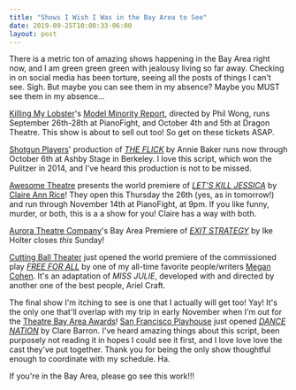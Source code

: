 ```yaml
---
title: "Shows I Wish I Was in the Bay Area to See"
date: 2019-09-25T10:00:33-06:00
layout: post
---
```


There is a metric ton of amazing shows happening in the Bay Area right now, and I am green green green with jealousy living so far away. Checking in on social media has been torture, seeing all the posts of things I can't see. Sigh. But maybe you can see them in my absence? Maybe you MUST see them in my absence...

[Killing My Lobster](https://www.killingmylobster.com/)'s [Model Minority Report](https://www.killingmylobster.com/model-minority-report), directed by Phil Wong, runs September 26th-28th at PianoFight, and October 4th and 5th at Dragon Theatre. This show is about to sell out too! So get on these tickets ASAP.

[Shotgun Players](https://shotgunplayers.org/Online/default.asp)' production of [*THE FLICK*](https://shotgunplayers.org/Online/default.asp?BOparam::WScontent::loadArticle::permalink=the-flick&BOparam::WScontent::loadArticle::context_id=) by Annie Baker runs now through October 6th at Ashby Stage in Berkeley. I love this script, which won the Pulitzer in 2014, and I've heard this production is not to be missed.

[Awesome Theatre](https://awesometheatre.org/) presents the world premiere of [*LET'S KILL JESSICA*](https://awesometheatre.org/2019/07/17/lets-kill-jessica/) by [Claire Ann Rice](https://newplayexchange.org/users/23943/claire-rice)! They open this Thursday the 26th (yes, as in tomorrow!) and run through November 14th at PianoFight, at 9pm. If you like funny, murder, or both, this is a a show for you! Claire has a way with both.

[Aurora Theatre Company](https://www.auroratheatre.org/)'s Bay Area Premiere of [*EXIT STRATEGY*](https://www.auroratheatre.org/exitstrategy) by Ike Holter closes *this* Sunday!

[Cutting Ball Theater](https://cuttingball.com/) just opened the world premiere of the commissioned play [*FREE FOR ALL*](https://cuttingball.com/productions/free-for-all) by one of my all-time favorite people/writers [Megan Cohen](https://newplayexchange.org/users/11043/megan-cohen). It's an adaptation of *MISS JULIE*, developed with and directed by another one of the best people, Ariel Craft.

The final show I'm itching to see is one that I actually will get too! Yay! It's the only one that'll overlap with my trip in early November when I'm out for the [Theatre Bay Area Awards](https://www.theatrebayarea.org/page/AwardsCelebration)! [San Francisco Playhouse](https://www.sfplayhouse.org/sfph/) just opened [*DANCE NATION*](https://www.sfplayhouse.org/sfph/2019-2020-season/dance-nation/) by Clare Barron. I've heard amazing things about this script, been purposely not reading it in hopes I could see it first, and I love love love the cast they've put together. Thank you for being the only show thoughtful enough to coordinate with my schedule. Ha.

If you're in the Bay Area, please go see this work!!! 
